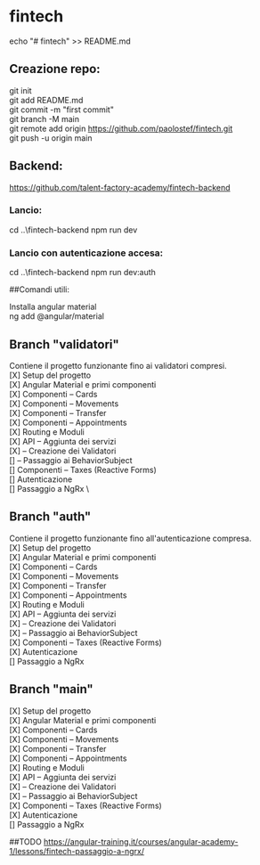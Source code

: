 # fintech
echo "# fintech" >> README.md

## Creazione repo:
git init \
git add README.md \
git commit -m "first commit" \
git branch -M main \
git remote add origin https://github.com/paolostef/fintech.git \
git push -u origin main 

## Backend: 
https://github.com/talent-factory-academy/fintech-backend 

### Lancio: 
cd ..\fintech-backend
npm run dev
### Lancio con autenticazione accesa: 
cd ..\fintech-backend
npm run dev:auth

##Comandi utili:

Installa angular material \
ng add @angular/material


## Branch "validatori"
Contiene il progetto funzionante fino ai validatori compresi. \
[X] Setup del progetto \
[X] Angular Material e primi componenti \
[X] Componenti – Cards \
[X] Componenti – Movements \
[X] Componenti – Transfer \
[X] Componenti – Appointments \
[X] Routing e Moduli \
[X] API – Aggiunta dei servizi \
[X] – Creazione dei Validatori \
[] – Passaggio ai BehaviorSubject \
[] Componenti – Taxes (Reactive Forms) \
[] Autenticazione \
[] Passaggio a NgRx \

## Branch "auth"
Contiene il progetto funzionante fino all'autenticazione compresa. \
[X] Setup del progetto \
[X] Angular Material e primi componenti \
[X] Componenti – Cards \
[X] Componenti – Movements \
[X] Componenti – Transfer \
[X] Componenti – Appointments \
[X] Routing e Moduli \
[X] API – Aggiunta dei servizi \
[X] – Creazione dei Validatori \
[X] – Passaggio ai BehaviorSubject \
[X] Componenti – Taxes (Reactive Forms) \
[X] Autenticazione \
[] Passaggio a NgRx


## Branch "main"
[X] Setup del progetto \
[X] Angular Material e primi componenti \
[X] Componenti – Cards \
[X] Componenti – Movements \
[X] Componenti – Transfer \
[X] Componenti – Appointments \
[X] Routing e Moduli \
[X] API – Aggiunta dei servizi \
[X] – Creazione dei Validatori \
[X] – Passaggio ai BehaviorSubject \
[X] Componenti – Taxes (Reactive Forms) \
[X] Autenticazione \
[] Passaggio a NgRx

##TODO
https://angular-training.it/courses/angular-academy-1/lessons/fintech-passaggio-a-ngrx/

